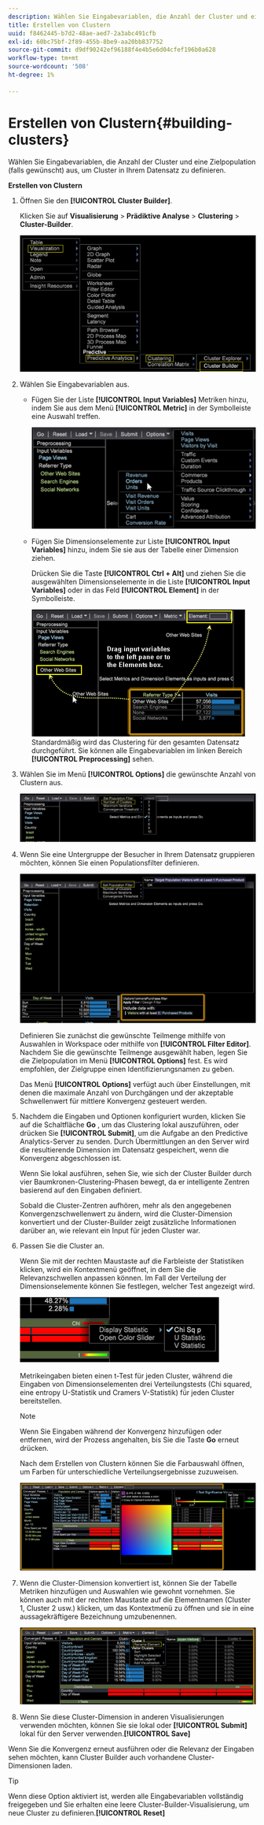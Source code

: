 ```yaml
---
description: Wählen Sie Eingabevariablen, die Anzahl der Cluster und eine Zielpopulation (falls gewünscht) aus, um Cluster in Ihrem Datensatz zu definieren.
title: Erstellen von Clustern
uuid: f8462445-b7d2-48ae-aed7-2a3abc491cfb
exl-id: 60bc75bf-2f89-455b-8be9-aa20bb837752
source-git-commit: d9df90242ef96188f4e4b5e6d04cfef196b0a628
workflow-type: tm+mt
source-wordcount: '508'
ht-degree: 1%

---
```


# Erstellen von Clustern{#building-clusters}

Wählen Sie Eingabevariablen, die Anzahl der Cluster und eine Zielpopulation (falls gewünscht) aus, um Cluster in Ihrem Datensatz zu definieren.

**Erstellen von Clustern**

1. Öffnen Sie den **[!UICONTROL Cluster Builder]**.

   Klicken Sie auf **Visualisierung** > **Prädiktive Analyse** > **Clustering** > **Cluster-Builder**.

   ![](assets/cluster-builder-step1.png)

1. Wählen Sie Eingabevariablen aus.

   * Fügen Sie der Liste **[!UICONTROL Input Variables]** Metriken hinzu, indem Sie aus dem Menü **[!UICONTROL Metric]** in der Symbolleiste eine Auswahl treffen.

      ![](assets/cluster_metric_select.png)

   * Fügen Sie Dimensionselemente zur Liste **[!UICONTROL Input Variables]** hinzu, indem Sie sie aus der Tabelle einer Dimension ziehen.

      Drücken Sie die Taste **[!UICONTROL Ctrl + Alt]** und ziehen Sie die ausgewählten Dimensionselemente in die Liste **[!UICONTROL Input Variables]** oder in das Feld **[!UICONTROL Element]** in der Symbolleiste.

      ![](assets/cluster_dim_select.png)
   Standardmäßig wird das Clustering für den gesamten Datensatz durchgeführt. Sie können alle Eingabevariablen im linken Bereich **[!UICONTROL Preprocessing]** sehen.
1. Wählen Sie im Menü **[!UICONTROL Options]** die gewünschte Anzahl von Clustern aus.

   ![](assets/build_cluster_2.png)

1. Wenn Sie eine Untergruppe der Besucher in Ihrem Datensatz gruppieren möchten, können Sie einen Populationsfilter definieren.

   ![](assets/build_cluster_3.png)

   Definieren Sie zunächst die gewünschte Teilmenge mithilfe von Auswahlen in Workspace oder mithilfe von **[!UICONTROL Filter Editor]**. Nachdem Sie die gewünschte Teilmenge ausgewählt haben, legen Sie die Zielpopulation im Menü **[!UICONTROL Options]** fest. Es wird empfohlen, der Zielgruppe einen Identifizierungsnamen zu geben.

   Das Menü **[!UICONTROL Options]** verfügt auch über Einstellungen, mit denen die maximale Anzahl von Durchgängen und der akzeptable Schwellenwert für mittlere Konvergenz gesteuert werden.

1. Nachdem die Eingaben und Optionen konfiguriert wurden, klicken Sie auf die Schaltfläche **Go** , um das Clustering lokal auszuführen, oder drücken Sie **[!UICONTROL Submit]**, um die Aufgabe an den Predictive Analytics-Server zu senden. Durch Übermittlungen an den Server wird die resultierende Dimension im Datensatz gespeichert, wenn die Konvergenz abgeschlossen ist.

   Wenn Sie lokal ausführen, sehen Sie, wie sich der Cluster Builder durch vier Baumkronen-Clustering-Phasen bewegt, da er intelligente Zentren basierend auf den Eingaben definiert.

   Sobald die Cluster-Zentren aufhören, mehr als den angegebenen Konvergenzschwellenwert zu ändern, wird die Cluster-Dimension konvertiert und der Cluster-Builder zeigt zusätzliche Informationen darüber an, wie relevant ein Input für jeden Cluster war.

1. Passen Sie die Cluster an.

   Wenn Sie mit der rechten Maustaste auf die Farbleiste der Statistiken klicken, wird ein Kontextmenü geöffnet, in dem Sie die Relevanzschwellen anpassen können. Im Fall der Verteilung der Dimensionselemente können Sie festlegen, welcher Test angezeigt wird.

   ![](assets/build_cluster_7.png)

   Metrikeingaben bieten einen t-Test für jeden Cluster, während die Eingaben von Dimensionselementen drei Verteilungstests (Chi squared, eine entropy U-Statistik und Cramers V-Statistik) für jeden Cluster bereitstellen.

   >[!NOTE]
   >
   >Wenn Sie Eingaben während der Konvergenz hinzufügen oder entfernen, wird der Prozess angehalten, bis Sie die Taste **Go** erneut drücken.

   Nach dem Erstellen von Clustern können Sie die Farbauswahl öffnen, um Farben für unterschiedliche Verteilungsergebnisse zuzuweisen.

   ![](assets/build_cluster_5.png)

1. Wenn die Cluster-Dimension konvertiert ist, können Sie der Tabelle Metriken hinzufügen und Auswahlen wie gewohnt vornehmen. Sie können auch mit der rechten Maustaste auf die Elementnamen (Cluster 1, Cluster 2 usw.) klicken, um das Kontextmenü zu öffnen und sie in eine aussagekräftigere Bezeichnung umzubenennen.

   ![](assets/build_cluster_6.png)

1. Wenn Sie diese Cluster-Dimension in anderen Visualisierungen verwenden möchten, können Sie sie lokal oder **[!UICONTROL Submit]** lokal für den Server verwenden.**[!UICONTROL Save]**

Wenn Sie die Konvergenz erneut ausführen oder die Relevanz der Eingaben sehen möchten, kann Cluster Builder auch vorhandene Cluster-Dimensionen laden.

>[!TIP]
>
>Wenn diese Option aktiviert ist, werden alle Eingabevariablen vollständig freigegeben und Sie erhalten eine leere Cluster-Builder-Visualisierung, um neue Cluster zu definieren.**[!UICONTROL Reset]**
